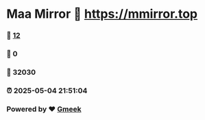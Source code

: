 # Maa Mirror :link: https://mmirror.top 
### :page_facing_up: [12](https://mmirror.top/tag.html) 
### :speech_balloon: 0 
### :hibiscus: 32030 
### :alarm_clock: 2025-05-04 21:51:04 
### Powered by :heart: [Gmeek](https://github.com/Meekdai/Gmeek)
